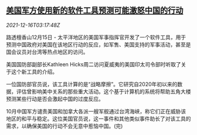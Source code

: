 <!--1639625462000-->
[美国军方使用新的软件工具预测可能激怒中国的行动](https://cn.reuters.com/article/us-military-software-china-1216-idCNKBS2IV08Q)
------

<div><i>2021-12-16T03:17:48Z</i></div><p>路透檀香山12月15日 - 太平洋地区的美国军事指挥官开发了一个软件工具，用于预测中国政府对美国在该地区行动的反应，如军售、美国支持的军事活动，甚至是国会议员对台湾等热点地区的访问。</p><p>美国国防部副部长Kathleen Hicks周二访问夏威夷的美国印太司令部时听取了关于这个新工具的介绍。</p><p>一位国防部官员说，该工具计算的是“战略摩擦”。它研究自2020年初以来的数据，评估曾影响美中关系的那些重大活动。这个基于计算机的系统将帮助五角大楼预测某些行动是否会激起中国的过度反应。</p><p>10月中国军方谴责美国和加拿大各派一艘军舰通过台湾海峡，称它们正在威胁该地区的和平与稳定。这位美国官员说，这一事件和其他类似事件助长了对该工具的需求，以确保美国的行动不会无意中惹恼中国。(完)</p>
